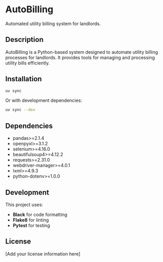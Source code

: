 # AutoBilling

Automated utility billing system for landlords.

## Description

AutoBilling is a Python-based system designed to automate utility billing processes for landlords. It provides tools for managing and processing utility bills efficiently.

## Installation

```bash
uv sync
```

Or with development dependencies:

```bash
uv sync --dev
```

## Dependencies

- pandas>=2.1.4
- openpyxl>=3.1.2
- selenium>=4.16.0
- beautifulsoup4>=4.12.2
- requests>=2.31.0
- webdriver-manager>=4.0.1
- lxml>=4.9.3
- python-dotenv>=1.0.0

## Development

This project uses:
- **Black** for code formatting
- **Flake8** for linting
- **Pytest** for testing

## License

[Add your license information here] 